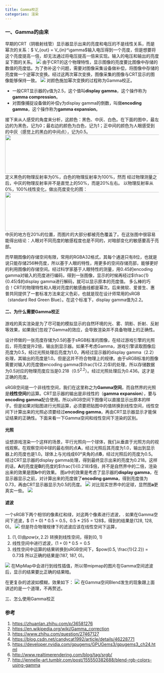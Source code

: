 ```yaml
---
title: Gamma校正
categories: 渲染
---
```


### 一、Gamma的由来
早期的CRT（阴极射线管）显示器显示出来的亮度和电压的不是线性关系，而是幂次的关系：$ V_{out} = V_{in}^\gamma$输入电压得到一个亮度，但是想要将这个亮度提高一倍，却无法通过将电压提高一倍来实现。输入的电压和输出的亮度呈下图的关系。
![](http://ww1.sinaimg.cn/large/c5c3a364ly1fw7t9fviekj208w05gdfv.jpg)
由于CRT的这个物理特性，显示图像的亮度要比图像中存储的数值的亮度低。为了弥补这个问题，需要对图像采集设备做补偿，将图像中存储的亮度做一个逆幂次变换。经过这两次幂次变换，图像采集的图像与CRT显示的图像能够保持一致。
![](http://ww1.sinaimg.cn/large/c5c3a364ly1fw7t9fvf1ej208c06qgm3.jpg)
对颜色施加幂次变换的过程称为Gamma校正。
- 一般CRT显示器的γ值为2.5，这个值叫**display gamma**，这个操作称为**gamma compression**。
- 对图像捕捉设备做的补偿γ为display gamma的倒数，叫做**encoding gamma**，这个操作称为**gamma expansion**。

接下来从人感受的角度来分析，这颜色：黑色、中灰、白色。在下面的图中，最左边的为黑色，记为0；最右边的颜色为白色，记为1；正中间的颜色为人眼感受到的中灰（感觉上的黑白的中间点），记为0.5。
<img src="http://ww1.sinaimg.cn/large/c5c3a364ly1fw6eowio2yj20dw046dgr.jpg" width=512 height=128 />
定义黑色的物理反射率为0%，白色的物理反射率为100%，然而 经过物理测量之后，中灰的物理反射率并不是直觉上的50%，而是20%左右。
以物理反射率从0%，100%线性变化，做出亮度变化的图：
<img src="http://ww1.sinaimg.cn/large/c5c3a364ly1fw6fgdia0gj20k00463ye.jpg" width=512 height=128 />
中灰的地方在20%的位置，而图片的大部分都被亮色覆盖了。在这张图中很容易能得出结论：人眼对不同亮度的敏感程度也是不同的，对暗部变化的敏感要高于亮部。

而早期图像的存储空间有限，常用的RGBA32格式，其每个通道只有8位，也就是说只能存储256种亮度，所以基于人眼的特性，用更多的空间存储亮部，能够更好的利用图像的存储空间。经过科学家基于人眼特性的测量，用0.45的encoding gamma对输入的亮度进行编码，得到一张图像，显示的时候再经过$\frac{1}{0.45}$的display gamma进行解码，就可以显示原本的亮度值。
多么棒的巧合！CRT的物理特性和人眼对亮度的敏感曲线都是幂次。后来微软、爱普生、惠普共同提供了一套标准方法来定义色彩，也就是现在设计师常用的sRGB（standard Red Green Blue）。在这个标准下，display gamma值为2.2。

#### 二、为什么需要Gamma校正
游戏的真实渲染是为了尽可能的模拟显示的自然环境的光、雾、阴影、折射、反射等效果，如果我们忽视了Gamma的效应，会导致渲染并不具备物理上的正确性。

设计师做的一张亮度存储为0.5的基于sRGB标准的图像，在经过游戏引擎的光照后，将亮度提升2倍，输出到显示器。如果不考虑Gamma，游戏引擎读取图像后亮度为0.5，经过光照处理后亮度为1.0，再经过显示器的display gamma（2.2）处理，其输出的亮度是1.0。但是这并不符合物理上的规律。由于sRGB标准的图像需要对输入的亮度做encoding gamma($\frac{1}{2.2}$)的处理，所以存储数据为0.5对应的物理亮度应当是0.218（$0.5^{2.2}$）。经过光照处理后为0.436。这才是正确的亮度。

sRGB空间是一个非线性空间，我们在这里称之为**Gamma空间**，而自然界的光照是**线性空间**的运算。CRT显示器的输出是非线性的（**gamma expansion**），要与**encoding gamma**配合使用。所以sRGB空间下图像可以直接显示出原本的样子。但是如果对贴图进行光照运算，必须要把贴图中的值转换到线性空间，线性空间下计算出来的光照必须要经过**encoding gamma**，再由CRT显示器显示才能保证结果的正确性。下面来看一下Gamma空间和线性空间下渲染的区别。

#### 光照

设想游戏渲染一个这样的场景，平行光照向一个球体，我们从垂直于光照方向的视线观察。在观察空间中球的最右侧的点**A**，经过光照后其亮度为1.0，输出到显示器上的亮度也是1.0。球体上与光线成60°夹角的点**B**，经过光照后的亮度为0.5。经过CRT显示器的display gamma处理，得到最终显示出来的亮度为0.218。这样的话，**A**的亮度是**B**的亮度的$\frac{1}{0.218}$倍，并不是自然界中的二倍，渲染出来的效果是图**b**中的效果。
图a中的效果是考虑了显示器的**display gamma**，在显示器显示之前，对计算出来的亮度做了**encoding gamma**，得到亮度值为0.73，再由CRT显示器显示为0.5的亮度。
![](http://ww1.sinaimg.cn/large/c5c3a364ly1fw7u8hjtd6j20dw05lt8x.jpg)
对比现实世界中的足球，显然图**a**更真实一些。
![](http://ww1.sinaimg.cn/large/c5c3a364ly1fw7x5otbscj207q05pac8.jpg)

#### 滤波
一个sRGB下两个相邻的像素红和绿，对这两个像素进行滤波，.
如果在Gamma空间下滤波，$ (1 + 0) * 0.5 = 0.5$，$0.5 * 255 = 128$，得到的结果是(128, 128, 0)。
![](http://ww1.sinaimg.cn/large/c5c3a364ly1fw7yesngv6j208f03l741.jpg)
但是符合物理规律下的滤波应该在线性空间下运算，
1. $(1, 0)$由$pow(x, 2.2)$ 转换到线性空间，得到(0, 1)
2. 线性空间中进行滤波，$(1 + 0) * 0.5 = 0.5$
3. 线性空间中运算的结果转换到sRGB空间下，$pow(0.5, \frac{1}{2.2}) = 0.73$
所以正确的结果是(187, 187, 0)。

![](http://ww1.sinaimg.cn/large/c5c3a364ly1fw7yefmyahj208f03l741.jpg)
在MipMap中会进行到线性插值，所以带mipmap的图片在Gamma空间滤波后，显示的结果要比正确的结果暗。

在更复杂的滤波如模糊，效果如下：
![](http://ww1.sinaimg.cn/large/c5c3a364ly1fw7yxl830bg20dw09xmym.gif)
在Gamma空间Blend发生的现象跟上面讲述的是一个道理，不再赘述。

三、怎么使用Gamma校正

### 参考
1. https://zhuanlan.zhihu.com/p/36581276
2. https://en.wikipedia.org/wiki/Gamma_correction
3. https://www.zhihu.com/question/27467127
4. https://blog.csdn.net/candycat1992/article/details/46228771
5. https://developer.nvidia.com/gpugems/GPUGems3/gpugems3_ch24.html
6. http://www.realtimerendering.com/blog/tag/srgb/
7. http://jennelle-art.tumblr.com/post/155550382688/blend-rgb-colors-using-gamma